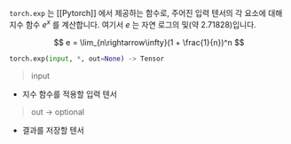 `torch.exp` 는 [[Pytorch]] 에서 제공하는 함수로, 주어진 입력 텐서의 각 요소에 대해 지수 함수 $e^x$ 를 계산합니다. 여기서 $e$ 는 자연 로그의 및(약 2.71828)입니다.

$$
e = \lim_{n\rightarrow\infty}(1 + \frac{1}{n})^n
$$

```python
torch.exp(input, *, out=None) -> Tensor
```

> input
- 지수 함수를 적용할 입력 텐서

> out -> optional
- 결과를 저장할 텐서

